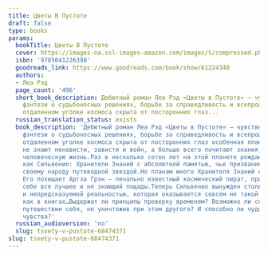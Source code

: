 ```yaml
---
title: Цветы В Пустоте
draft: false
type: books
params:
  bookTitle: Цветы В Пустоте
  cover: https://images-na.ssl-images-amazon.com/images/S/compressed.photo.goodreads.com/books/1660550972i/61224340.jpg
  isbn: '9785041226398'
  goodreads_link: https://www.goodreads.com/book/show/61224340
  authors:
  - Леа Рэд
  page_count: '496'
  short_book_description: Дебютный роман Леа Рэд «Цветы в Пустоте» — чувственное сай-фай
    фэнтези о судьбоносных решениях, борьбе за справедливость и всепрощающей любви.В
    отдаленном уголке космоса скрыта от посторонних глаз...
  russian_translation_status: exists
  book_description: 'Дебютный роман Леа Рэд «Цветы в Пустоте» — чувственное сай-фай
    фэнтези о судьбоносных решениях, борьбе за справедливость и всепрощающей любви.В
    отдаленном уголке космоса скрыта от посторонних глаз особенная планета: ее жители
    не знают ненависти, зависти и войн, а больше всего почитают знания, доброту и
    человеческую жизнь.Раз в несколько сотен лет на этой планете рождаются такие,
    как Сильвенио: Хранители Знаний с абсолютной памятью, чье призвание — служить
    своему народу путеводной звездой.Но планам юного Хранителя Знаний не суждено сбыться.
    Его похищает Аргза Грэн — печально известный космический пират, привыкший забирать
    себе все лучшее и не знающий пощады.Теперь Сильвенио вынужден столкнуться с жестокой
    и непредсказуемой реальностью, которая оказывается совсем не такой однозначной,
    как в книгах…Выдержат ли принципы проверку временем? Возможно ли сохранить в безумном
    путешествии себя, не уничтожив при этом другого? И способно ли чудовище на человеческие
    чувства?'
  russian_audioversion: 'no'
  slug: tsvety-v-pustote-68474371
slug: tsvety-v-pustote-68474371
---
```

